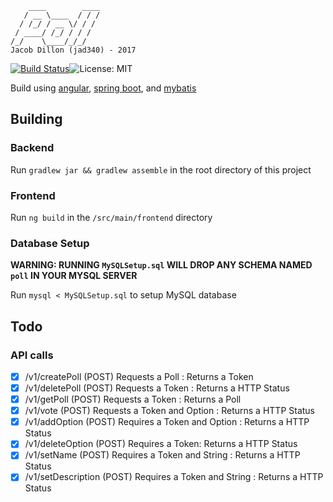 ```
    ____        ____
   / __ \____  / / /
  / /_/ / __ \/ / /
 / ____/ /_/ / / /
/_/    \____/_/_/
Jacob Dillon (jad340) - 2017
```


[![Build Status](https://travis-ci.org/jad340/poll.svg?branch=master)](https://travis-ci.org/jad340/poll)![License: MIT](https://img.shields.io/badge/license-MIT-blue.svg)

Build using [angular](https://angular.io/), [spring boot](https://projects.spring.io/spring-boot/), and [mybatis](http://www.mybatis.org/mybatis-3/)

## Building ##

### Backend ###

Run `gradlew jar && gradlew assemble` in the root directory of this project

### Frontend ###

Run `ng build` in the `/src/main/frontend` directory

### Database Setup ###

**WARNING: RUNNING `MySQLSetup.sql` WILL DROP ANY SCHEMA NAMED `poll` IN YOUR MYSQL SERVER**

Run `mysql < MySQLSetup.sql` to setup MySQL database


## Todo ##

### API calls ###
- [x] /v1/createPoll (POST) Requests a Poll : Returns a Token
- [x] /v1/deletePoll (POST) Requests a Token : Returns a HTTP Status
- [x] /v1/getPoll (POST) Requests a Token : Returns a Poll
- [x] /v1/vote (POST) Requests a Token and Option : Returns a HTTP Status
- [x] /v1/addOption (POST) Requires a Token and Option : Returns a HTTP Status
- [x] /v1/deleteOption (POST) Requires a Token: Returns a HTTP Status
- [x] /v1/setName (POST) Requires a Token and String : Returns a HTTP Status
- [x] /v1/setDescription (POST) Requires a Token and String : Returns a HTTP Status
